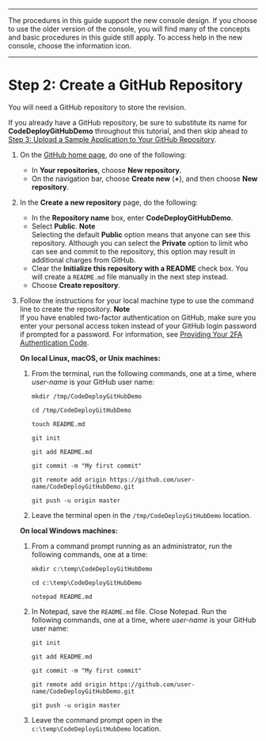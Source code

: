 --------

 The procedures in this guide support the new console design\. If you choose to use the older version of the console, you will find many of the concepts and basic procedures in this guide still apply\. To access help in the new console, choose the information icon\. 

--------

# Step 2: Create a GitHub Repository<a name="tutorials-github-create-github-repository"></a>

You will need a GitHub repository to store the revision\.

If you already have a GitHub repository, be sure to substitute its name for **CodeDeployGitHubDemo** throughout this tutorial, and then skip ahead to [Step 3: Upload a Sample Application to Your GitHub Repository](tutorials-github-upload-sample-revision.md)\. 

1. On the [GitHub home page](https://github.com/dashboard), do one of the following:
   + In **Your repositories**, choose **New repository**\.
   + On the navigation bar, choose **Create new** \(**\+**\), and then choose **New repository**\.

1. In the **Create a new repository** page, do the following:
   + In the **Repository name** box, enter **CodeDeployGitHubDemo**\.
   + Select **Public**\.
**Note**  
Selecting the default **Public** option means that anyone can see this repository\. Although you can select the **Private** option to limit who can see and commit to the repository, this option may result in additional charges from GitHub\.
   + Clear the **Initialize this repository with a README** check box\. You will create a `README.md` file manually in the next step instead\.
   + Choose **Create repository**\.

1. Follow the instructions for your local machine type to use the command line to create the repository\.
**Note**  
If you have enabled two\-factor authentication on GitHub, make sure you enter your personal access token instead of your GitHub login password if prompted for a password\. For information, see [Providing Your 2FA Authentication Code](https://help.github.com/articles/providing-your-2fa-authentication-code/)\.

   **On local Linux, macOS, or Unix machines:**

   1. From the terminal, run the following commands, one at a time, where *user\-name* is your GitHub user name:

      ```
      mkdir /tmp/CodeDeployGitHubDemo
      ```

      ```
      cd /tmp/CodeDeployGitHubDemo
      ```

      ```
      touch README.md
      ```

      ```
      git init
      ```

      ```
      git add README.md
      ```

      ```
      git commit -m "My first commit"
      ```

      ```
      git remote add origin https://github.com/user-name/CodeDeployGitHubDemo.git
      ```

      ```
      git push -u origin master
      ```

   1. Leave the terminal open in the `/tmp/CodeDeployGitHubDemo` location\.

   **On local Windows machines:**

   1. From a command prompt running as an administrator, run the following commands, one at a time:

      ```
      mkdir c:\temp\CodeDeployGitHubDemo
      ```

      ```
      cd c:\temp\CodeDeployGitHubDemo
      ```

      ```
      notepad README.md
      ```

   1. In Notepad, save the `README.md` file\. Close Notepad\. Run the following commands, one at a time, where *user\-name* is your GitHub user name:

      ```
      git init
      ```

      ```
      git add README.md
      ```

      ```
      git commit -m "My first commit"
      ```

      ```
      git remote add origin https://github.com/user-name/CodeDeployGitHubDemo.git
      ```

      ```
      git push -u origin master
      ```

   1. Leave the command prompt open in the `c:\temp\CodeDeployGitHubDemo` location\.